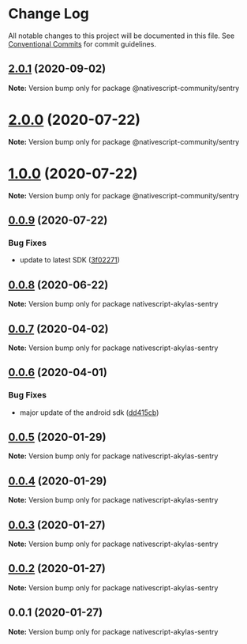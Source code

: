 # Change Log

All notable changes to this project will be documented in this file.
See [Conventional Commits](https://conventionalcommits.org) for commit guidelines.

## [2.0.1](https://github.com/Akylas/nativescript-akylas-sentry/compare/v2.0.0...v2.0.1) (2020-09-02)

**Note:** Version bump only for package @nativescript-community/sentry





# [2.0.0](https://github.com/Akylas/nativescript-akylas-sentry/compare/v1.0.0...v2.0.0) (2020-07-22)

**Note:** Version bump only for package @nativescript-community/sentry





# [1.0.0](https://github.com/Akylas/nativescript-akylas-sentry/compare/v0.0.9...v1.0.0) (2020-07-22)

**Note:** Version bump only for package @nativescript-community/sentry





## [0.0.9](https://github.com/Akylas/nativescript-akylas-sentry/compare/v0.0.8...v0.0.9) (2020-07-22)


### Bug Fixes

* update to latest SDK ([3f02271](https://github.com/Akylas/nativescript-akylas-sentry/commit/3f02271bda4ca548606fa91ce50cd5ace198e7ef))





## [0.0.8](https://github.com/Akylas/nativescript-akylas-sentry/compare/v0.0.7...v0.0.8) (2020-06-22)

**Note:** Version bump only for package nativescript-akylas-sentry





## [0.0.7](https://github.com/Akylas/nativescript-akylas-sentry/compare/v0.0.6...v0.0.7) (2020-04-02)

**Note:** Version bump only for package nativescript-akylas-sentry





## [0.0.6](https://github.com/Akylas/nativescript-akylas-sentry/compare/v0.0.5...v0.0.6) (2020-04-01)


### Bug Fixes

* major update of the android sdk ([dd415cb](https://github.com/Akylas/nativescript-akylas-sentry/commit/dd415cb55c35230063ce860e72c64baa6415d5a4))





## [0.0.5](https://github.com/Akylas/nativescript-akylas-sentry/compare/v0.0.4...v0.0.5) (2020-01-29)

**Note:** Version bump only for package nativescript-akylas-sentry





## [0.0.4](https://github.com/Akylas/nativescript-akylas-sentry/compare/v0.0.3...v0.0.4) (2020-01-29)

**Note:** Version bump only for package nativescript-akylas-sentry





## [0.0.3](https://github.com/Akylas/nativescript-akylas-sentry/compare/v0.0.2...v0.0.3) (2020-01-27)

**Note:** Version bump only for package nativescript-akylas-sentry





## [0.0.2](https://github.com/Akylas/nativescript-akylas-sentry/compare/v0.0.1...v0.0.2) (2020-01-27)

**Note:** Version bump only for package nativescript-akylas-sentry





## 0.0.1 (2020-01-27)

**Note:** Version bump only for package nativescript-akylas-sentry
